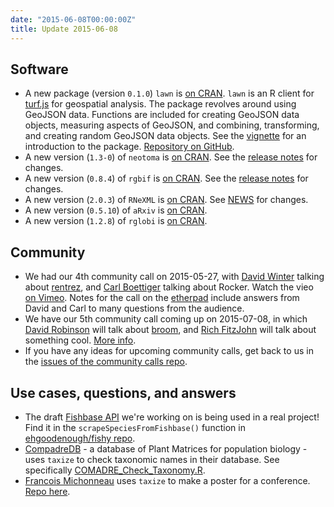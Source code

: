 ```yaml
---
date: "2015-06-08T00:00:00Z"
title: Update 2015-06-08
---
```


## Software

* A new package (version `0.1.0`) `lawn` is [on CRAN](http://cran.rstudio.com/web/packages/lawn/). `lawn` is an R client for [turf.js](http://turfjs.org/) for geospatial analysis. The package revolves around using GeoJSON data. Functions are included for creating GeoJSON data objects, measuring aspects of GeoJSON, and combining, transforming, and creating random GeoJSON data objects. See the [vignette](http://cran.rstudio.com/web/packages/lawn/vignettes/lawn_vignette.html) for an introduction to the package. [Repository on GitHub](https://github.com/ropensci/lawn).
* A new version (`1.3-0`) of `neotoma` is [on CRAN](http://cran.rstudio.com/web/packages/neotoma/). See the [release notes](https://github.com/ropensci/neotoma/releases/tag/v1.3.0) for changes.
* A new version (`0.8.4`) of `rgbif` is [on CRAN](http://cran.rstudio.com/web/packages/rgbif/). See the [release notes](https://github.com/ropensci/rgbif/releases/tag/v0.8.4) for changes.
* A new version (`2.0.3`) of `RNeXML` is [on CRAN](http://cran.rstudio.com/web/packages/RNeXML/). See [NEWS](http://cran.rstudio.com/web/packages/RNeXML/NEWS) for changes.
* A new version (`0.5.10`) of `aRxiv` is [on CRAN](http://cran.rstudio.com/web/packages/aRxiv/).
* A new version (`1.2.8`) of `rglobi` is [on CRAN](http://cran.rstudio.com/web/packages/rglobi/).

## Community

* We had our 4th community call on 2015-05-27, with [David Winter](http://sciblogs.co.nz/the-atavism/) talking about [rentrez](https://github.com/ropensci/rentrez), and [Carl Boettiger](http://www.carlboettiger.info/) talking about Rocker. Watch the vieo [on Vimeo](https://vimeo.com/129182308). Notes for the call on the [etherpad](https://ropensci.etherpad.mozilla.org/comm-call-05-27) include answers from David and Carl to many questions from the audience.
* We have our 5th community call coming up on 2015-07-08, in which [David Robinson](http://varianceexplained.org/) will talk about [broom](https://github.com/dgrtwo/broom), and [Rich FitzJohn](http://richfitz.github.io/) will talk about something cool. [More info](https://github.com/ropensci/commcalls/issues/5).
* If you have any ideas for upcoming community calls, get back to us in the [issues of the community calls repo](https://github.com/ropensci/commcalls/issues).

## Use cases, questions, and answers

* The draft [Fishbase API](https://github.com/ropensci/fishbaseapi) we're working on is being used in a real project! Find it in the `scrapeSpeciesFromFishbase()` function in [ehgoodenough/fishy repo](https://github.com/ehgoodenough/fishy/blob/master/20fish.js).
* [CompadreDB](https://github.com/jonesor/compadreDB) - a database of Plant Matrices for population biology - uses `taxize` to check taxonomic names in their database. See specifically [COMADRE_Check_Taxonomy.R](https://github.com/jonesor/compadreDB/blob/master/Scripts/COMADRE_Check_Taxonomy.R).
* [Francois Michonneau](https://www.flmnh.ufl.edu/malacology/michonneau.htm) uses `taxize` to make a poster for a conference. [Repo here](https://github.com/fmichonneau/inat-poster).
